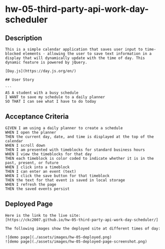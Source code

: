 # hw-05-third-party-api-work-day-scheduler

## Description

````
This is a simple calendar application that saves user input to time-blocked elements - allowing the user to save text information in a display that will dynamically update with the time of day. This dynamic feature is powered by jQuery.

[Day.js](https://day.js.org/en/)

## User Story

```
AS A student with a busy schedule
I WANT to save my schedule to a daily planner
SO THAT I can see what I have to do today
````

## Acceptance Criteria

```
GIVEN I am using a daily planner to create a schedule
WHEN I open the planner
THEN the current day, date, and time is displayed at the top of the calendar
WHEN I scroll down
THEN I am presented with timeblocks for standard business hours
WHEN I view the timeblocks for that day
THEN each timeblock is color coded to indicate whether it is in the past, present, or future
WHEN I click into a timeblock
THEN I can enter an event (text)
WHEN I click the save button for that timeblock
THEN the text for that event is saved in local storage
WHEN I refresh the page
THEN the saved events persist
```

## Deployed Page

```
Here is the link to the live site:
[https://ckc2007.github.io/hw-05-third-party-api-work-day-scheduler/]

The following images show the deployed site at different times of day:

![demo page](./assets/images/hw-05-deployed.png)
![demo page](./assets/images/hw-05-deployed-page-screenshot.png)